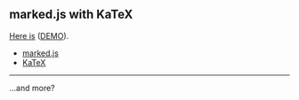 marked.js with KaTeX
----

[Here is](./w/marked-with-katex/) ([DEMO](https://sotalbireo.github.io/a-la-carte/w/marked-with-katex/)).

- [marked.js](https://github.com/chjj/marked)
- [KaTeX](https://github.com/Khan/KaTeX)

---

...and more?
